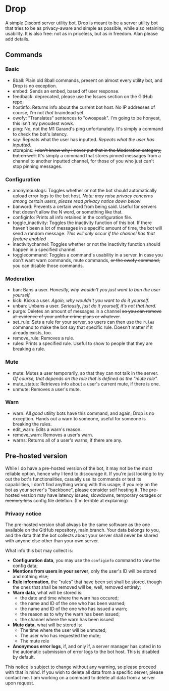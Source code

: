 # Drop
A simple Discord server utility bot. Drop is meant to be a server utility bot that tries to be as privacy-aware and simple as possible, while also retaining usability. It is also free: not as in priceless, but as in freedom. Alan please add details.

## Commands
### Basic
- 8ball: Plain old 8ball commands, present on almost every utility bot, and Drop is no exception.
- embed: Sends an embed, based off user response.
- feedback: deprecated, please use the Issues section on the GitHub repo.
- hostinfo: Returns info about the current bot host. No IP addresses of course, I'm not *that* braindead yet.
- owofy: "Translates" sentences to "owospeak". I'm going to be honyest, this isn't my pwoudest wowk.
- ping: No, not the M1 Garand's ping unfortunately. It's simply a command to check the bot's latency.
- say: Repeats what the user has inputted. *Repeats what the user has inputted.*
- storepins: ~~I don't know why I never put that in the Moderation category, but oh well.~~ It's simply a command that stores pinned messages from a channel to another inputted channel, for those of you who just can't stop pinning messages.
### Configuration
- anonymouslogs: Toggles whether or not the bot should automatically upload error logs to the bot host. *Note: may raise privacy concerns among certain users, please read privacy notice down below*
- banword: Prevents a certain word from being said. Useful for servers that doesn't allow the N word, or something like that.
- configinfo: Prints all info retained in the configuration file. 
- toggle_inactivity: Toggles the inactivity function of this bot. If there haven't been a lot of messages in a specific amount of time, the bot will send a random message. *This will only occur if the channel has that feature enabled*
- inactivitychannel: Toggles whether or not the inactivity function should happen in a specified channel.
- togglecommand: Toggles a command's usability in a server. In case you don't want warn commands, mute commands, ~~or the owofy command,~~ you can disable those commands.
### Moderation
- ban: Bans a user. *Honestly, why wouldn't you just want to ban the user yourself.*
- kick: Kicks a user. *Again, why wouldn't you want to do it yourself.*
- unban: Unbans a user. *Seriously, just do it yourself, it's not that hard.*
- purge: Deletes an amount of messages in a channel ~~so you can remove all evidence of your antifur crime plans or whatever~~.
- set_rule: Sets a rule for your server, so users can then use the `rules` command to make the bot say that specific rule. Doesn't matter if it already exists, too.
- remove_rule: Removes a rule.
- rules: Prints a specified rule. Useful to show to people that they are breaking a rule.
### Mute
- mute: Mutes a user temporarily, so that they can not talk in the server. *Of course, that depends on the role that is defined as the "mute role".*
- mute_status: Retrieves info about a user's current mute, if there is one.
- unmute: Removes a user's mute.
### Warn
- warn: All *good* utility bots have this command, and again, Drop is no exception. Hands out a warn to someone, useful for someone is breaking the rules.
- edit_warn: Edits a warn's reason.
- remove_warn: Removes a user's warn.
- warns: Returns all of a user's warns, if there are any.


## Pre-hosted version
While I do have a pre-hosted version of the bot, it may not be the most reliable option, hence why I tend to discourage it.
If you're just looking to try out the bot's functionalities, casually use its commands or test its capabilities, I don't find anything wrong with this usage; if you rely on the bot as your server's "backbone", please consider self hosting it. The pre-hosted version may have latency issues, slowdowns, temporary outages or ~~memory loss~~ config file deletion. (I'm terrible at explaining)

### Privacy notice
The pre-hosted version shall always be the same software as the one available on the GitHub repository, main branch. Your data belongs to you, and the data that the bot collects about your server shall never be shared with anyone else other than your own server.

What info this bot may collect is:
- **Configuration data**, you may use the `configinfo` command to view the config data;
- **Mentions from users in your server**, only the user's ID will be stored and nothing else;
- **Rule information**, the "rules" that have been set shall be stored, though the ones that shall be removed will be, well, removed entirely;
- **Warn data**, what will be stored is:
  - the date and time where the warn has occured;
  - the name and ID of the one who has been warned;
  - the name and ID of the one who has issued a warn;
  - the reason as to why the warn has been issued;
  - the channel where the warn has been issued
- **Mute data**, what will be stored is:
  - The time where the user will be unmuted;
  - The user who has requested the mute;
  - The mute role
- **Anonymous error logs**, if, and only if, a server manager has opted in to the automatic submission of error logs to the bot host. This is disabled by default.

This notice is subject to change without any warning, so please proceed with that in mind.
If you wish to delete all data from a specific server, please contact me. I am working on a command to delete all data from a server upon request.
